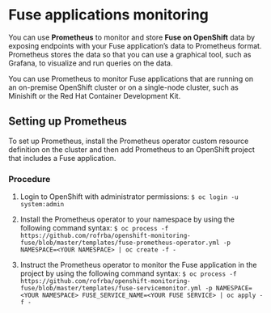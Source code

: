 # Fuse applications monitoring 

You can use **Prometheus** to monitor and store **Fuse on OpenShift** data by exposing endpoints with your Fuse application’s data to Prometheus format. Prometheus stores the data so that you can use a graphical tool, such as Grafana, to visualize and run queries on the data.

You can use Prometheus to monitor Fuse applications that are running on an on-premise OpenShift cluster or on a single-node cluster, such as Minishift or the Red Hat Container Development Kit.


## Setting up Prometheus

To set up Prometheus, install the Prometheus operator custom resource definition on the cluster and then add Prometheus to an OpenShift project that includes a Fuse application.


### Procedure

 1. Login to OpenShift with administrator permissions:
    ` $ oc login -u system:admin `
    
 2. Install the Prometheus operator to your namespace by using the following command syntax:
    ` $ oc process -f https://github.com/rofrba/openshift-monitoring-fuse/blob/master/templates/fuse-prometheus-operator.yml -p NAMESPACE=<YOUR NAMESPACE> | oc create -f - `

 3. Instruct the Prometheus operator to monitor the Fuse application in the project by using the following command syntax:
     ` $ oc process -f https://github.com/rofrba/openshift-monitoring-fuse/blob/master/templates/fuse-servicemonitor.yml -p NAMESPACE=<YOUR NAMESPACE> FUSE_SERVICE_NAME=<YOUR FUSE SERVICE> | oc apply -f - `
